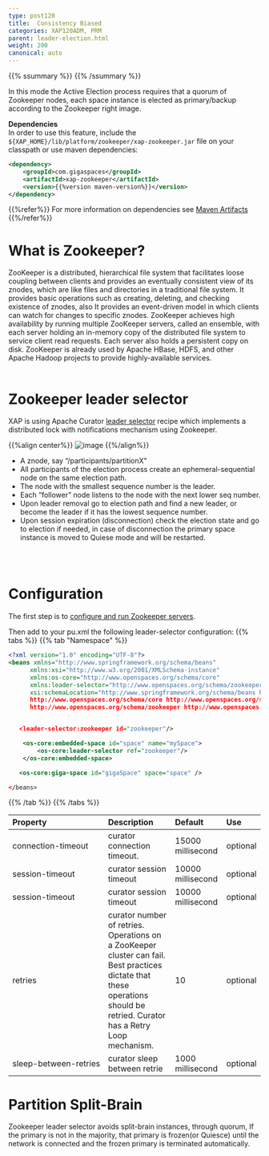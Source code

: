 ```yaml
---
type: post120
title:  Consistency Biased
categories: XAP120ADM, PRM
parent: leader-election.html
weight: 200
canonical: auto
---
```


{{% ssummary %}} {{% /ssummary %}}

 In this mode the Active Election process requires that a quorum of Zookeeper nodes, each space instance is elected as primary/backup according to the Zookeeper right image.

**Dependencies**<br>
In order to use this feature, include the `${XAP_HOME}/lib/platform/zookeeper/xap-zookeeper.jar` file on your classpath or use maven dependencies:

```xml
<dependency>
    <groupId>com.gigaspaces</groupId>
    <artifactId>xap-zookeeper</artifactId>
    <version>{{%version maven-version%}}</version>
</dependency>
```
{{%refer%}}
For more information on dependencies see [Maven Artifacts]({{%currentjavaurl%}}/maven-artifacts.html)
{{%/refer%}} 

# What is Zookeeper?

ZooKeeper is a distributed, hierarchical file system that facilitates loose coupling between clients and provides an eventually consistent view of its znodes, which are like files and directories in a traditional file system. It provides basic operations such as creating, deleting, and checking existence of znodes, also It provides an event-driven model in which clients can watch for changes to specific znodes. ZooKeeper achieves high availability by running multiple ZooKeeper servers, called an ensemble, with each server holding an in-memory copy of the distributed file system to service client read requests. Each server also holds a persistent copy on disk.
ZooKeeper is already used by Apache HBase, HDFS, and other Apache Hadoop projects to provide highly-available services.
<br>
<br>

# Zookeeper leader selector
XAP is using Apache Curator [leader selector](http://curator.apache.org/curator-recipes/leader-election.html) recipe which implements a distributed lock with notifications mechanism using Zookeeper.

{{%align center%}}
![image](/attachment_files/zookeeper-based-leader-selector.png)
{{%/align%}}

- A znode, say “/participants/partitionX"
- All participants of the election process create an ephemeral-sequential node on the same election path.
- The node with the smallest  sequence number is the leader.
- Each “follower” node listens to the node with the next lower seq number.
- Upon leader removal go to election path and find a new leader, or become the leader if it has the lowest sequence number.
- Upon session expiration (disconnection) check the election state and go to election if needed, in case of disconnection the primary space instance is moved to Quiese mode and will be restarted. 
<br>
<br>

# Configuration
The first step is to [configure and run Zookeeper servers](./zookeeper.html).

Then add to your pu.xml the following leader-selector configuration:
{{% tabs %}}
{{% tab "Namespace" %}}
```xml
<?xml version="1.0" encoding="UTF-8"?>
<beans xmlns="http://www.springframework.org/schema/beans"
      xmlns:xsi="http://www.w3.org/2001/XMLSchema-instance"
      xmlns:os-core="http://www.openspaces.org/schema/core"
      xmlns:leader-selector="http://www.openspaces.org/schema/zookeeper"
      xsi:schemaLocation="http://www.springframework.org/schema/beans http://www.springframework.org/schema/beans/spring-beans-{{%version "spring"%}}.xsd
      http://www.openspaces.org/schema/core http://www.openspaces.org/schema/{{%currentversion%}}/core/openspaces-core.xsd
      http://www.openspaces.org/schema/zookeeper http://www.openspaces.org/schema/{{%currentversion%}}/zookeeper/openspaces-zookeeper.xsd">


   <leader-selector:zookeeper id="zookeeper"/>

    <os-core:embedded-space id="space" name="mySpace">
        <os-core:leader-selector ref="zookeeper"/>
    </os-core:embedded-space>

   <os-core:giga-space id="gigaSpace" space="space" />

</beans>
```
{{% /tab %}}
{{% /tabs %}}

| Property               | Description                                               | Default | Use |
|:-----------------------|:----------------------------------------------------------|:--------|:--------|
| <nobr>connection-timeout <nobr>| curator connection timeout. | 15000 millisecond | optional |
| session-timeout | curator session timeout | 10000 millisecond | optional |
| session-timeout | curator session timeout | 10000 millisecond | optional |
| retries | curator number of retries. Operations on a ZooKeeper cluster can fail. Best practices dictate that these operations should be retried. Curator has a Retry Loop mechanism. | 10 | optional |
| <nobr>sleep-between-retries<nobr> | curator sleep between retrie | 1000 millisecond | optional |

# Partition Split-Brain
Zookeeper leader selector avoids split-brain instances, through quorum, If the primary is not in the majority, that primary is frozen(or Quiesce) until the network is connected and the frozen primary is terminated automatically.
